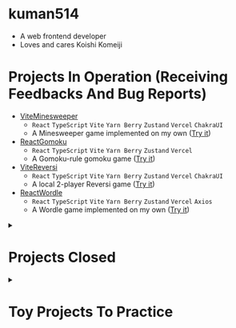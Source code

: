 # kuman514
- A web frontend developer
- Loves and cares Koishi Komeiji

# Projects In Operation (Receiving Feedbacks And Bug Reports)
- [ViteMinesweeper](https://github.com/kuman514/ViteMinesweeper)
  - `React` `TypeScript` `Vite` `Yarn Berry` `Zustand` `Vercel` `ChakraUI`
  - A Minesweeper game implemented on my own ([Try it](https://vite-minesweeper.vercel.app/))
- [ReactGomoku](https://github.com/kuman514/ReactGomoku)
  - `React` `TypeScript` `Vite` `Yarn Berry` `Zustand` `Vercel`
  - A Gomoku-rule gomoku game ([Try it](https://react-gomoku-kuman514.vercel.app/))
- [ViteReversi](https://github.com/kuman514/ViteReversi)
  - `React` `TypeScript` `Vite` `Yarn Berry` `Zustand` `Vercel` `ChakraUI`
  - A local 2-player Reversi game ([Try it](https://vite-reversi.vercel.app/))
- [ReactWordle](https://github.com/kuman514/ReactWordle)
  - `React` `TypeScript` `Vite` `Yarn Berry` `Zustand` `Vercel` `Axios`
  - A Wordle game implemented on my own ([Try it](https://react-wordle-kuman514.vercel.app/))

<details>
<summary><h1>Projects Closed</h1></summary>

- [ReactNotepad](https://github.com/kuman514/ReactNotepad)
  - `React`
  - A simple notepad app that supports CSV file backup
- [PaintJS](https://github.com/kuman514/PaintJS)
  - `VanillaJS` `HTML5`
  - A simple draw and erase app
- [MovieJS](https://github.com/kuman514/MovieJS)
  - `VanillaJS` `HTML5`
  - A movie player that plays local/YouTube video and supports Repeat/Mirror
- [ReactTicTacToe](https://github.com/kuman514/tictactoe-react)
  - `React` `TypeScript`
  - A simple Tic-Tac-Toe game
- [ReactGoogleFilter](https://github.com/kuman514/ReactGoogleFilter)
  - `React` `TypeScript` `Firebase` `Redux`
  - Single-page quick Google search filter
- [SvelteSudoku](https://github.com/kuman514/SvelteSudoku)
  - `Svelte`
  - A simple 9*9 Sudoku app
</details>

<details>
<summary><h1>Toy Projects To Practice</h1></summary>

- `VanillaJS`
  - [Windows10Calculator](https://github.com/kuman514/CalculatorPage): `VanillaJS` Implementation of a standard calculator in Microsoft Windows 10 ([Visit](https://kuman514.github.io/CalculatorPage/))
  - [AJAXShopping](https://github.com/kuman514/AJAXShopping): `VanillaJS` A simple virtual shopping page using AJAX ([Visit](https://kuman514.github.io/AJAXShopping/))
  - [ApexGunShop](https://github.com/kuman514/ApexGunshop): `VanillaJS` A virtual gun purchase page ([Visit](https://kuman514.github.io/ApexGunshop/))
  - [ModalMessage](https://github.com/kuman514/ModalMessage): `VanillaJS` A text area input that sends the content to a modal ([Visit](https://kuman514.github.io/ModalMessage/))
  - [PseudoSignUp](https://github.com/kuman514/PseudoSignUp): `VanillaJS` A fake signup page ([Visit](https://kuman514.github.io/PseudoSignUp/))
  - [PseudoMomentumJS](https://github.com/kuman514/PseudoMomentumJS/): `VanillaJS` A fake momentum using localStorage ([Visit](https://kuman514.github.io/PseudoMomentumJS/))
  - [FakeMessengerJS](https://github.com/kuman514/FakeMessengerJS/): `VanillaJS` A fake chat app that makes fake users and fake chats using localStorage ([Visit](https://kuman514.github.io/FakeMessengerJS/))
  - [WebpackTimer](https://github.com/kuman514/WebpackTimer): `VanillaJS` `Webpack` A simple timer app that supports clock, stopwatch, and countdown ([Visit](https://kuman514.github.io/WebpackTimer/))
  - [PianoJS](https://github.com/kuman514/PianoJS): `VanillaJS` `Webpack` A simple 17-key piano using VanillaJS ([Visit](https://kuman514.github.io/PianoJS/))
  - [MobileKeyboardJS](https://github.com/kuman514/MobileKeyboardJS): `VanillaJS` `Webpack` Simulated mobile keyboard in VanillaJS ([Visit](https://kuman514.github.io/MobileKeyboardJS/))
- `React` `Vue` `TypeScript` `Redux` `Svelte`
  - [LoginPracticeReact](https://github.com/kuman514/login-practice-react): `React` `TypeScript` `Firebase` A project for appropriate signup method ([Visit](https://kuman514.github.io/login-practice-react/))
  - [VueMyShmupRecords](https://github.com/kuman514/VueMyShmupRecords): `Vue` Containing my shmup records, using hash routing ([Visit](https://kuman514.github.io/VueMyShmupRecords))
  - [ReduxClock](https://github.com/kuman514/ReduxClock): `React` `Redux` An analog clock using Redux ([Visit](https://kuman514.github.io/ReduxClock/))
  - [SvelteTodo](https://github.com/kuman514/SvelteTodo): `Svelte` A simple to do list app that supports CRUD ([Visit](https://kuman514.github.io/SvelteTodo/))
- `React Native`
  - [ReactNativeToDo](https://github.com/kuman514/ReactNativeToDo): `ReactNative` A simple to do list app that supports CRUD ([QR Code](https://expo.dev/@kuman514/ReactNativeToDo))
  - [ReactNativePseudo1on1Chat](https://github.com/kuman514/ReactNativePseudo1on1Chat): `ReactNative` A psuedo 1-on-1 chat app using React Native ([QR Code](https://expo.dev/@kuman514/ReactNativePseudo1on1Chat))
- `Others`
  - [OurBabyKoishi](https://github.com/kuman514/BabyKoishiHTML): `jQuery` Koishi Komeiji introduction ([Visit](https://kuman514.github.io/BabyKoishiHTML/))
</details>
